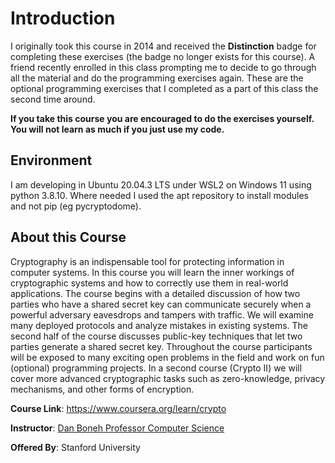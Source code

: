 # Introduction
I originally took this course in 2014 and received the __Distinction__ badge for completing these exercises (the badge no longer exists for this course).  A friend recently enrolled in this class prompting me to decide to go through all the material and do the programming exercises again.  These are the optional programming exercises that I completed as a part of this class the second time around.  

**If you take this course you are encouraged to do the exercises yourself.  You will not learn as much if you just use my code.**

## Environment
I am developing in Ubuntu 20.04.3 LTS under WSL2 on Windows 11 using python 3.8.10.  Where needed I used the apt repository to install modules and not pip (eg pycryptodome).  

## About this Course
Cryptography is an indispensable tool for protecting information in computer systems. In this course you will learn the inner workings of cryptographic systems and how to correctly use them in real-world applications. The course begins with a detailed discussion of how two parties who have a shared secret key can communicate securely when a powerful adversary eavesdrops and tampers with traffic. We will examine many deployed protocols and analyze mistakes in existing systems. The second half of the course discusses public-key techniques that let two parties generate a shared secret key. Throughout the course participants will be exposed to many exciting open problems in the field and work on fun (optional) programming projects. In a second course (Crypto II) we will cover more advanced cryptographic tasks such as zero-knowledge, privacy mechanisms, and other forms of encryption.

**Course Link**: https://www.coursera.org/learn/crypto

**Instructor**: [Dan Boneh Professor Computer Science](https://www.coursera.org/instructor/~774)

**Offered By**: Stanford University
